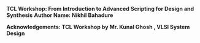 **TCL Workshop: From Introduction to Advanced Scripting for Design and Synthesis**
**Author Name: Nikhil Bahadure**

**Acknowledgements: TCL Workshop by Mr. Kunal Ghosh , VLSI System Design**
